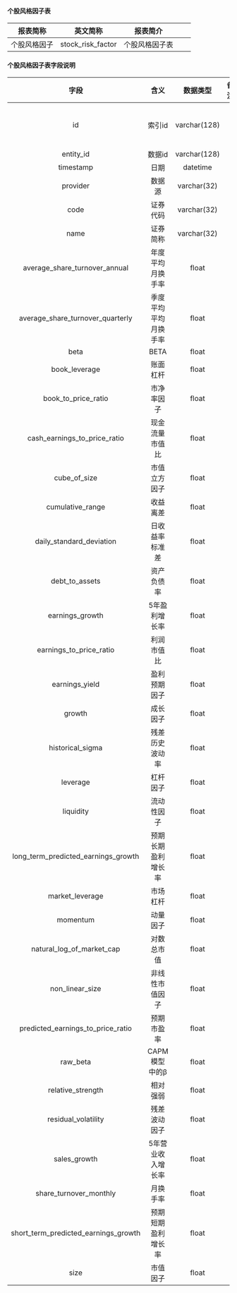 #### 个股风格因子表

|报表简称|英文简称|报表简介|| |
|-----------|--------|--------|-----|-----|
|个股风格因子|stock_risk_factor|个股风格因子表|||
#### 个股风格因子表字段说明
|                 字段                 |         含义         |   数据类型   | 备注 | 索引     |
| :----------------------------------: | :------------------: | :----------: | ---- | -------- |
|                  id                  |        索引id        | varchar(128) |      | 主键索引 |
|              entity_id               |        数据id        | varchar(128) |      |          |
|              timestamp               |         日期         |   datetime   |      |          |
|               provider               |        数据源        | varchar(32)  |      |          |
|                 code                 |       证券代码       | varchar(32)  |      |          |
|                 name                 |       证券简称       | varchar(32)  |      |          |
|    average_share_turnover_annual     |   年度平均月换手率   |    float     |      |          |
|   average_share_turnover_quarterly   | 季度平均平均月换手率 |    float     |      |          |
|                 beta                 |         BETA         |    float     |      |          |
|            book_leverage             |       账面杠杆       |    float     |      |          |
|         book_to_price_ratio          |      市净率因子      |    float     |      |          |
|     cash_earnings_to_price_ratio     |    现金流量市值比    |    float     |      |          |
|             cube_of_size             |     市值立方因子     |    float     |      |          |
|           cumulative_range           |       收益离差       |    float     |      |          |
|       daily_standard_deviation       |    日收益率标准差    |    float     |      |          |
|            debt_to_assets            |      资产负债率      |    float     |      |          |
|           earnings_growth            |    5年盈利增长率     |    float     |      |          |
|       earnings_to_price_ratio        |      利润市值比      |    float     |      |          |
|            earnings_yield            |     盈利预期因子     |    float     |      |          |
|                growth                |       成长因子       |    float     |      |          |
|           historical_sigma           |    残差历史波动率    |    float     |      |          |
|               leverage               |       杠杆因子       |    float     |      |          |
|              liquidity               |      流动性因子      |    float     |      |          |
| long_term_predicted_earnings_growth  |  预期长期盈利增长率  |    float     |      |          |
|           market_leverage            |       市场杠杆       |    float     |      |          |
|               momentum               |       动量因子       |    float     |      |          |
|      natural_log_of_market_cap       |      对数总市值      |    float     |      |          |
|           non_linear_size            |    非线性市值因子    |    float     |      |          |
|  predicted_earnings_to_price_ratio   |      预期市盈率      |    float     |      |          |
|               raw_beta               |    CAPM 模型中的β    |    float     |      |          |
|          relative_strength           |       相对强弱       |    float     |      |          |
|         residual_volatility          |     残差波动因子     |    float     |      |          |
|             sales_growth             |  5年营业收入增长率   |    float     |      |          |
|        share_turnover_monthly        |       月换手率       |    float     |      |          |
| short_term_predicted_earnings_growth |  预期短期盈利增长率  |    float     |      |          |
|                 size                 |       市值因子       |    float     |      |          |